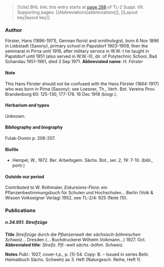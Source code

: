 > [!cite] BHL link: this entry starts at [page 288](https://www.biodiversitylibrary.org/page/33259792) of TL-2 Suppl. VII.
> Supporting pages: [[Abbreviations|abbreviations]], [[Layout key|layout key]].

### Author

Förster, Hans (1896-1971), German florist and ornithologist, born 6 Nov 1896 in Liebstadt (Saxony), primary school in Papstdorf 1903-1909, then the seminarat in Pirna until 1916, after military service in W.W.-I he taught in Papstdorf until 1951 (also served in W.W.-II), dir. of Polytechnic School, Bad Schandau 1951-1961, died 3 Sep 1971. 
**Abbreviated name**: *H. Förster*

#### Note

This Hans Förster should not be confused with the Hans Förster (1864-1917) who was born in Pirna (Saxony); see Loesner, Th., Verh. Bot. Vereins Prov. Brandenburg 60: 125-130, 177-178. 16 Dec 1918 (biogr.).

#### Herbarium and types

Unknown.

#### Bibliography and biography

Futak-Domin p. 206-207.

#### Biofile

- Hempel, W., 1972. Ber. Arbeitsgem. Sächs. Bot., ser. 2, 19: 7-10. (bibl., portr.)

#### Outside our period

Contributed to W. Rothmaler, *Exkursions-Flora*: ein Pflanzenbestimmungsbuch für Schulen und Hochschulen... Berlin (Volk & Wissen Volkseigner Verlag) 1952, see TL-2/4: 925 (Note (1)).

### Publications

##### n.34.951. Streifzüge

**Title**
*Streifzüge* durch die *Pflanzenwelt* der *sächsisch-böhmischen Schweiz*... Dresden (... Buchdruckerei Wilhelm Volkmann...) 1927. Oct.
**Abbreviated title**: *Streifz. Pfl.-welt sächs.-böhm. Schweiz*.

**Notes**
*Publ*.: 1927, cover-t.p., p. \[1\]-54. *Copy*: B. – Issued in series Beitr. Heimatbuch Sächs. Schweitz as 3. Heft (Naturgesch. Reihe, Heft 1).

